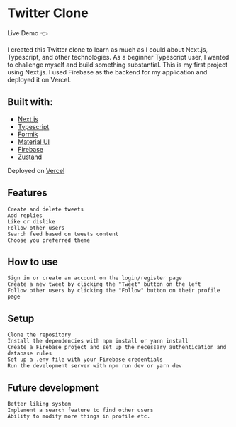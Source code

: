 # Twitter Clone

Live Demo :point_left:

I created this Twitter clone to learn as much as I could about Next.js, Typescript, and other technologies. As a beginner Typescript user, I wanted to challenge myself and build something substantial. This is my first project using Next.js. I used Firebase as the backend for my application and deployed it on Vercel.
## Built with:
-   [Next.js](https://nextjs.org/)
-   [Typescript](https://www.typescriptlang.org/)
-   [Formik](https://formik.org)
-   [Material UI](https://mui.com/)
-   [Firebase](https://firebase.google.com/)
-   [Zustand](https://github.com/pmndrs/zustand)

Deployed on [Vercel](https://vercel.com)

## Features
    Create and delete tweets
    Add replies
    Like or dislike
    Follow other users
    Search feed based on tweets content
    Choose you preferred theme

## How to use

    Sign in or create an account on the login/register page
    Create a new tweet by clicking the "Tweet" button on the left
    Follow other users by clicking the "Follow" button on their profile page
## Setup
    Clone the repository
    Install the dependencies with npm install or yarn install
    Create a Firebase project and set up the necessary authentication and database rules
    Set up a .env file with your Firebase credentials
    Run the development server with npm run dev or yarn dev

## Future development

    Better liking system
    Implement a search feature to find other users
    Ability to modify more things in profile etc.
    
